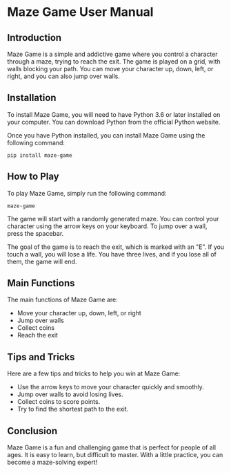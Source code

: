 # Maze Game User Manual

## Introduction

Maze Game is a simple and addictive game where you control a character through a maze, trying to reach the exit. The game is played on a grid, with walls blocking your path. You can move your character up, down, left, or right, and you can also jump over walls.

## Installation

To install Maze Game, you will need to have Python 3.6 or later installed on your computer. You can download Python from the official Python website.

Once you have Python installed, you can install Maze Game using the following command:

```
pip install maze-game
```

## How to Play

To play Maze Game, simply run the following command:

```
maze-game
```

The game will start with a randomly generated maze. You can control your character using the arrow keys on your keyboard. To jump over a wall, press the spacebar.

The goal of the game is to reach the exit, which is marked with an "E". If you touch a wall, you will lose a life. You have three lives, and if you lose all of them, the game will end.

## Main Functions

The main functions of Maze Game are:

* Move your character up, down, left, or right
* Jump over walls
* Collect coins
* Reach the exit

## Tips and Tricks

Here are a few tips and tricks to help you win at Maze Game:

* Use the arrow keys to move your character quickly and smoothly.
* Jump over walls to avoid losing lives.
* Collect coins to score points.
* Try to find the shortest path to the exit.

## Conclusion

Maze Game is a fun and challenging game that is perfect for people of all ages. It is easy to learn, but difficult to master. With a little practice, you can become a maze-solving expert!
